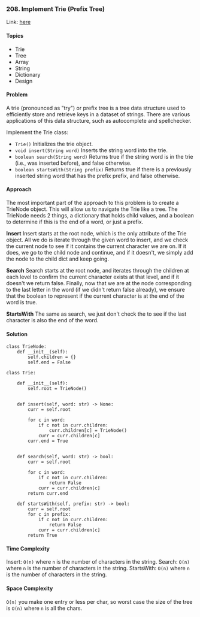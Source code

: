### 208. Implement Trie (Prefix Tree)

Link: [here](https://leetcode.com/problems/implement-trie-prefix-tree/description/)

#### Topics
- Trie
- Tree
- Array
- String
- Dictionary
- Design

#### Problem
A trie (pronounced as "try") or prefix tree is a tree data structure used to efficiently store and retrieve keys in a dataset of strings. There are various applications of this data structure, such as autocomplete and spellchecker.

Implement the Trie class:

- `Trie()` Initializes the trie object.
- `void insert(String word)` Inserts the string word into the trie.
- `boolean search(String word)` Returns true if the string word is in the trie (i.e., was inserted before), and false otherwise.
- `boolean startsWith(String prefix)` Returns true if there is a previously inserted string word that has the prefix prefix, and false otherwise.

#### Approach
The most important part of the approach to this problem is to create a TrieNode object. This will allow us to navigate the Trie like a tree. The TrieNode needs 2 things, a dictionary that holds child values, and a boolean to determine if this is the end of a word, or just a prefix.

**Insert**
Insert starts at the root node, which is the only attribute of the Trie object. All we do is iterate through the given word to insert, and we check the current node to see if it contains the current character we are on. If it does, we go to the child node and continue, and if it doesn't, we simply add the node to the child dict and keep going.

**Search**
Search starts at the root node, and iterates through the children at each level to confirm the current character exists at that level, and if it doesn't we return false. Finally, now that we are at the node corresponding to the last letter in the word (if we didn't return false already), we ensure that the boolean to represent if the current character is at the end of the word is true.

**StartsWith**
The same as search, we just don't check the to see if the last character is also the end of the word. 


#### Solution
```
class TrieNode:
    def __init__(self):
        self.children = {}
        self.end = False
        
class Trie:

    def __init__(self):
        self.root = TrieNode()
        

    def insert(self, word: str) -> None:
        curr = self.root

        for c in word:
            if c not in curr.children:
                curr.children[c] = TrieNode()
            curr = curr.children[c]
        curr.end = True


    def search(self, word: str) -> bool:
        curr = self.root

        for c in word:
            if c not in curr.children:
                return False
            curr = curr.children[c]
        return curr.end
        
    def startsWith(self, prefix: str) -> bool:
        curr = self.root
        for c in prefix:
            if c not in curr.children:
                return False
            curr = curr.children[c]
        return True
```

#### Time Complexity
Insert: `O(n)` where `n` is the number of characters in the string.
Search: `O(n)` where `n` is the number of characters in the string.
StartsWith: `O(n)` where `n` is the number of characters in the string.

#### Space Complexity
`O(n)` you make one entry or less per char, so worst case the size of the tree is `O(n)` where `n` is all the chars. 

